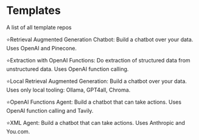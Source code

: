 # Templates

A list of all template repos

⭐Retrieval Augmented Generation Chatbot: Build a chatbot over your data. Uses OpenAI and Pinecone.

⭐Extraction with OpenAI Functions: Do extraction of structured data from unstructured data. Uses OpenAI function calling.

⭐Local Retrieval Augmented Generation: Build a chatbot over your data. Uses only local tooling: Ollama, GPT4all, Chroma.

⭐OpenAI Functions Agent: Build a chatbot that can take actions. Uses OpenAI function calling and Tavily.

⭐XML Agent: Build a chatbot that can take actions. Uses Anthropic and You.com.
